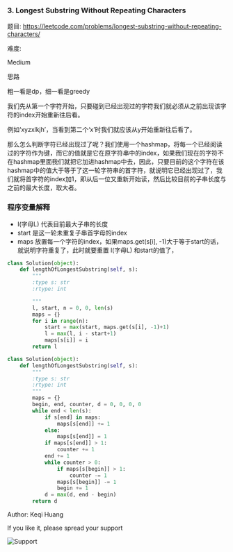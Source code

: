 ### 3. Longest Substring Without Repeating Characters


题目:
<https://leetcode.com/problems/longest-substring-without-repeating-characters/>


难度:

Medium



思路

粗一看是dp，细一看是greedy

我们先从第一个字符开始，只要碰到已经出现过的字符我们就必须从之前出现该字符的index开始重新往后看。

例如‘xyzxlkjh’，当看到第二个‘x’时我们就应该从y开始重新往后看了。

那么怎么判断字符已经出现过了呢？我们使用一个hashmap，将每一个已经阅读过的字符作为键，而它的值就是它在原字符串中的index，如果我们现在的字符不在hashmap里面我们就把它加进hashmap中去，因此，只要目前的这个字符在该hashmap中的值大于等于了这一轮字符串的首字符，就说明它已经出现过了，我们就将首字符的index加1，即从后一位又重新开始读，然后比较目前的子串长度与之前的最大长度，取大者。

### 程序变量解释

- l(字母L) 代表目前最大子串的长度
- start 是这一轮未重复子串首字母的index
- maps 放置每一个字符的index，如果maps.get(s[i], -1)大于等于start的话，就说明字符重复了，此时就要重置 l(字母L)  和start的值了，



```python
class Solution(object):
    def lengthOfLongestSubstring(self, s):
        """
        :type s: str
        :rtype: int

        """
        l, start, n = 0, 0, len(s)
        maps = {}
        for i in range(n):
            start = max(start, maps.get(s[i], -1)+1)
            l = max(l, i - start+1)
            maps[s[i]] = i
        return l
```

```python
class Solution(object):
    def lengthOfLongestSubstring(self, s):
        """
        :type s: str
        :rtype: int
        """
        maps = {}
        begin, end, counter, d = 0, 0, 0, 0
        while end < len(s):
            if s[end] in maps:
                maps[s[end]] += 1
            else:
                maps[s[end]] = 1
            if maps[s[end]] > 1:
                counter += 1
            end += 1
            while counter > 0:
                if maps[s[begin]] > 1:
                    counter -= 1
                maps[s[begin]] -= 1
                begin += 1
            d = max(d, end - begin)
        return d
```






Author: Keqi Huang

If you like it, please spread your support

![Support](/img/Algorithm/LeetCode/WechatIMG17.jpeg)
